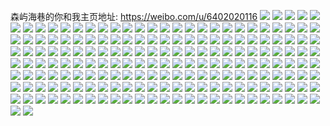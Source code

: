 森屿海巷的你和我主页地址: https://weibo.com/u/6402020116 
![](https://wx4.sinaimg.cn/mw2000/006ZgdSYly1h9f80ko5yoj31400u0aiu.jpg) 
![](https://wx4.sinaimg.cn/mw2000/006ZgdSYly1h9f7v3firmj31400u0dox.jpg) 
![](https://wx4.sinaimg.cn/mw2000/006ZgdSYly1h9f7zdkqt4j31400u0afi.jpg) 
![](https://wx4.sinaimg.cn/mw2000/006ZgdSYly1h9f7tzseepj31400u0wjj.jpg) 
![](https://wx4.sinaimg.cn/mw2000/006ZgdSYly1h9f7vd8fshj31400u0juk.jpg) 
![](https://wx4.sinaimg.cn/mw2000/006ZgdSYly1h9f7zgb4hfj31400u0n2j.jpg) 
![](https://wx4.sinaimg.cn/mw2000/006ZgdSYly1h9f7t3tx1uj31400u047j.jpg) 
![](https://wx4.sinaimg.cn/mw2000/006ZgdSYly1h9f7zf5usqj31400u0456.jpg) 
![](https://wx4.sinaimg.cn/mw2000/006ZgdSYly1h9f7sanx9qj32dc35s7wj.jpg) 
![](https://wx4.sinaimg.cn/mw2000/006ZgdSYly1h8zz5hal54j30u014x43d.jpg) 
![](https://wx4.sinaimg.cn/mw2000/006ZgdSYly1h8zz2zmo9dj30u01400w0.jpg) 
![](https://wx4.sinaimg.cn/mw2000/006ZgdSYly1h8zyv1biolj32dc35s4qt.jpg) 
![](https://wx4.sinaimg.cn/mw2000/006ZgdSYly1h8zyz37acij30qo0katdm.jpg) 
![](https://wx4.sinaimg.cn/mw2000/006ZgdSYly1h8zz3ddiikj31400u0dmt.jpg) 
![](https://wx4.sinaimg.cn/mw2000/006ZgdSYly1h8zz3q04pqj31400u0tga.jpg) 
![](https://wx4.sinaimg.cn/mw2000/006ZgdSYly1h8zz4tq69gj31400u0tbu.jpg) 
![](https://wx4.sinaimg.cn/mw2000/006ZgdSYly1h8zyzoouk4j30pq0iw416.jpg) 
![](https://wx4.sinaimg.cn/mw2000/006ZgdSYly1h8zyuylyqlj335s2dcnpe.jpg) 
![](https://wx4.sinaimg.cn/mw2000/006ZgdSYly1h8zyv82gc7j335s2dchdu.jpg) 
![](https://wx4.sinaimg.cn/mw2000/006ZgdSYly1h8zz7x1ug7j31400u0jyy.jpg) 
![](https://wx4.sinaimg.cn/mw2000/006ZgdSYly1h8zyv71q3dj335s2dc1kz.jpg) 
![](https://wx4.sinaimg.cn/mw2000/006ZgdSYly1h8zyuxlt07j317c0jh7f5.jpg) 
![](https://wx4.sinaimg.cn/mw2000/006ZgdSYly1h8zyux5zccj335s2dcnpf.jpg) 
![](https://wx4.sinaimg.cn/mw2000/006ZgdSYly1h8zyuvlro6j32dc35skjm.jpg) 
![](https://wx4.sinaimg.cn/mw2000/006ZgdSYly1h8st5vkphmj31400u0dml.jpg) 
![](https://wx4.sinaimg.cn/mw2000/006ZgdSYly1h8st5vwlc8j31400u00z7.jpg) 
![](https://wx4.sinaimg.cn/mw2000/006ZgdSYly1h8st5w4m8bj30os0g0q4d.jpg) 
![](https://wx4.sinaimg.cn/mw2000/006ZgdSYly1h8qysuj0wxj36bk4qo4qw.jpg) 
![](https://wx4.sinaimg.cn/mw2000/006ZgdSYly1h8qyrh9kljj36bk4qo4qw.jpg) 
![](https://wx4.sinaimg.cn/mw2000/006ZgdSYly1h8qyrmujesj34qo6bke87.jpg) 
![](https://wx4.sinaimg.cn/mw2000/006ZgdSYly1h8qyrrhqtvj36bk4qohdy.jpg) 
![](https://wx4.sinaimg.cn/mw2000/006ZgdSYly1h8qz20qj3mj30pk0xradc.jpg) 
![](https://wx4.sinaimg.cn/mw2000/006ZgdSYly1h8qyreefp7j36bk4qo4qw.jpg) 
![](https://wx4.sinaimg.cn/mw2000/006ZgdSYly1h8qyvfccrbj36bk4qo1l2.jpg) 
![](https://wx4.sinaimg.cn/mw2000/006ZgdSYly1h8qyrz40ruj36bk4qohe1.jpg) 
![](https://wx4.sinaimg.cn/mw2000/006ZgdSYly1h8qysxj7uuj36bk4qoe88.jpg) 
![](https://wx4.sinaimg.cn/mw2000/006ZgdSYly1h8qyt1eyyij36bo4mzx6t.jpg) 
![](https://wx4.sinaimg.cn/mw2000/006ZgdSYly1h8qyv9rud2j36bk4qokjq.jpg) 
![](https://wx4.sinaimg.cn/mw2000/006ZgdSYly1h8qyvcsd29j36bk4qob2g.jpg) 
![](https://wx4.sinaimg.cn/mw2000/006ZgdSYly1h8qz4fp1k1j36bk4qob2f.jpg) 
![](https://wx4.sinaimg.cn/mw2000/006ZgdSYly1h8qyvdgakij317c0jhtjk.jpg) 
![](https://wx4.sinaimg.cn/mw2000/006ZgdSYly1h8qysrtl88j36bk4qox6v.jpg) 
![](https://wx4.sinaimg.cn/mw2000/006ZgdSYly1h8qyrk49ptj36bk4qo7wq.jpg) 
![](https://wx4.sinaimg.cn/mw2000/006ZgdSYly1h8qyrw722yj36bk4qou12.jpg) 
![](https://wx4.sinaimg.cn/mw2000/006ZgdSYly1h8qyvhsxmaj36bk4qou12.jpg) 
![](https://wx4.sinaimg.cn/mw2000/006ZgdSYly1h8odvtbf36j34kz5vn7wk.jpg) 
![](https://wx4.sinaimg.cn/mw2000/006ZgdSYly1h8oe1vfgdoj30qo0pf42e.jpg) 
![](https://wx4.sinaimg.cn/mw2000/006ZgdSYly1h8odzx3wb8j30qg0o7gp4.jpg) 
![](https://wx4.sinaimg.cn/mw2000/006ZgdSYly1h8odup5b8qj36bk4qo7wm.jpg) 
![](https://wx4.sinaimg.cn/mw2000/006ZgdSYly1h8ody43t9hj30my0u5dk5.jpg) 
![](https://wx4.sinaimg.cn/mw2000/006ZgdSYly1h8odx6kjg8j30qo0yigq0.jpg) 
![](https://wx4.sinaimg.cn/mw2000/006ZgdSYly1h8oe3kvaguj30qf0nzq5i.jpg) 
![](https://wx4.sinaimg.cn/mw2000/006ZgdSYly1h8oduj70ejj34qo6bku12.jpg) 
![](https://wx4.sinaimg.cn/mw2000/006ZgdSYly1h8odvltcmjj36bk4qou12.jpg) 
![](https://wx4.sinaimg.cn/mw2000/006ZgdSYly1h8m1kddntuj34qo6bknpk.jpg) 
![](https://wx4.sinaimg.cn/mw2000/006ZgdSYly1h8m1utzrf4j31400u0tj6.jpg) 
![](https://wx4.sinaimg.cn/mw2000/006ZgdSYly1h8m1kinfydj311g0jh0zw.jpg) 
![](https://wx4.sinaimg.cn/mw2000/006ZgdSYly1h8m1ucgfbnj30u0190dnu.jpg) 
![](https://wx4.sinaimg.cn/mw2000/006ZgdSYly1h8m1wc6huyj30qo0iun0l.jpg) 
![](https://wx4.sinaimg.cn/mw2000/006ZgdSYly1h8m1v59c4uj31400u07fh.jpg) 
![](https://wx4.sinaimg.cn/mw2000/006ZgdSYly1h8m1po1nfyj30qo0i5q50.jpg) 
![](https://wx4.sinaimg.cn/mw2000/006ZgdSYly1h8m1uknn7yj31400u0gvi.jpg) 
![](https://wx4.sinaimg.cn/mw2000/006ZgdSYly1h8m1ktt326j33s051c1l1.jpg) 
![](https://wx4.sinaimg.cn/mw2000/006ZgdSYly1h8d3rvg0w2j30qo13zndy.jpg) 
![](https://wx4.sinaimg.cn/mw2000/006ZgdSYly1h8d3tqomfuj30qo0ziqef.jpg) 
![](https://wx4.sinaimg.cn/mw2000/006ZgdSYly1h8d3tr4srrj30qo140aki.jpg) 
![](https://wx4.sinaimg.cn/mw2000/006ZgdSYly1h8d3trptsxj30qo140qdy.jpg) 
![](https://wx4.sinaimg.cn/mw2000/006ZgdSYly1h8d3tsdrrrj30qo13ztke.jpg) 
![](https://wx4.sinaimg.cn/mw2000/006ZgdSYly1h8d3twenyoj30qo1q5tpr.jpg) 
![](https://wx4.sinaimg.cn/mw2000/006ZgdSYly1h7upxv841fj335s2dcqv7.jpg) 
![](https://wx4.sinaimg.cn/mw2000/006ZgdSYly1h7upxyg2t7j32dc35s7wj.jpg) 
![](https://wx4.sinaimg.cn/mw2000/006ZgdSYly1h7v92stf97j30qo0kpahu.jpg) 
![](https://wx4.sinaimg.cn/mw2000/006ZgdSYly1h7upxzstgpj32dc35sx6q.jpg) 
![](https://wx4.sinaimg.cn/mw2000/006ZgdSYly1h7vhqmmnzdj32dc35se82.jpg) 
![](https://wx4.sinaimg.cn/mw2000/006ZgdSYly1h7upy9d9arj335s2dcnpi.jpg) 
![](https://wx4.sinaimg.cn/mw2000/006ZgdSYly1h7upyigje8j335s2dcnpi.jpg) 
![](https://wx4.sinaimg.cn/mw2000/006ZgdSYly1h7upykprdmj335s2dc7wk.jpg) 
![](https://wx4.sinaimg.cn/mw2000/006ZgdSYly1h7upyfzbxtj32dc35s4qr.jpg) 
![](https://wx4.sinaimg.cn/mw2000/006ZgdSYly1h7uovzk9a5j32291whx1p.jpg) 
![](https://wx4.sinaimg.cn/mw2000/006ZgdSYly1h7uomiawduj335s2dcnpg.jpg) 
![](https://wx4.sinaimg.cn/mw2000/006ZgdSYly1h7uomb2dfzj335s2dc4qr.jpg) 
![](https://wx4.sinaimg.cn/mw2000/006ZgdSYly1h7uoo9mgfcj335s2dc1l1.jpg) 
![](https://wx4.sinaimg.cn/mw2000/006ZgdSYly1h7uomewk0wj335s2dc4qs.jpg) 
![](https://wx4.sinaimg.cn/mw2000/006ZgdSYly1h7uomd2nrwj335s2dchdx.jpg) 
![](https://wx4.sinaimg.cn/mw2000/006ZgdSYly1h7uomgrtkzj335s2dcu0y.jpg) 
![](https://wx4.sinaimg.cn/mw2000/006ZgdSYly1h7uoocd4c7j335s2dcu11.jpg) 
![](https://wx4.sinaimg.cn/mw2000/006ZgdSYly1h7uoswa852j333z2echdt.jpg) 
![](https://wx4.sinaimg.cn/mw2000/006ZgdSYly1h7ovweshwbj31i31a5tni.jpg) 
![](https://wx4.sinaimg.cn/mw2000/006ZgdSYly1h7oxdwgqpdj31400u011v.jpg) 
![](https://wx4.sinaimg.cn/mw2000/006ZgdSYly1h7ovwfkcmmj31nm1ov1fa.jpg) 
![](https://wx4.sinaimg.cn/mw2000/006ZgdSYly1h7ovwe8907j31z71j6kg3.jpg) 
![](https://wx4.sinaimg.cn/mw2000/006ZgdSYly1h7oxf5ufecj31400u0grv.jpg) 
![](https://wx4.sinaimg.cn/mw2000/006ZgdSYly1h7oxioh0qej30qo0nijw1.jpg) 
![](https://wx4.sinaimg.cn/mw2000/006ZgdSYly1h7oxnti3suj32bd3357wi.jpg) 
![](https://wx4.sinaimg.cn/mw2000/006ZgdSYly1h7oxtolwswj32s426k1ky.jpg) 
![](https://wx4.sinaimg.cn/mw2000/006ZgdSYly1h7fi7uxekkj325g2wjx6p.jpg) 
![](https://wx4.sinaimg.cn/mw2000/006ZgdSYly1h7fihk40tjj30qo0pnwjj.jpg) 
![](https://wx4.sinaimg.cn/mw2000/006ZgdSYly1h7fi7zh1p3j325w2qldvr.jpg) 
![](https://wx4.sinaimg.cn/mw2000/006ZgdSYly1h7ficqef3bj31400u00wl.jpg) 
![](https://wx4.sinaimg.cn/mw2000/006ZgdSYly1h7fiaajrtlj31400u0455.jpg) 
![](https://wx4.sinaimg.cn/mw2000/006ZgdSYly1h7filv4t0uj31400u014i.jpg) 
![](https://wx4.sinaimg.cn/mw2000/006ZgdSYly1h7fi7y6uodj329g340gv7.jpg) 
![](https://wx4.sinaimg.cn/mw2000/006ZgdSYly1h7filvimmpj31400u0wjf.jpg) 
![](https://wx4.sinaimg.cn/mw2000/006ZgdSYly1h7fioarnn0j30pi0thq89.jpg) 
![](https://wx4.sinaimg.cn/mw2000/006ZgdSYly1h7eygotcnlj335s2dc7wh.jpg) 
![](https://wx4.sinaimg.cn/mw2000/006ZgdSYly1h7eygpqujpj335s2dcn3j.jpg) 
![](https://wx4.sinaimg.cn/mw2000/006ZgdSYly1h7eygr9vdej335s2dckjo.jpg) 
![](https://wx4.sinaimg.cn/mw2000/006ZgdSYly1h7eygswe3mj335s2dc1l0.jpg) 
![](https://wx4.sinaimg.cn/mw2000/006ZgdSYly1h7eyguq628j32dc35shdx.jpg) 
![](https://wx4.sinaimg.cn/mw2000/006ZgdSYly1h7eygwgft0j335s2dcqv5.jpg) 
![](https://wx4.sinaimg.cn/mw2000/006ZgdSYly1h7eygxus75j335s2dce84.jpg) 
![](https://wx4.sinaimg.cn/mw2000/006ZgdSYly1h7eygz7ogqj335s2dce81.jpg) 
![](https://wx4.sinaimg.cn/mw2000/006ZgdSYly1h7eyh0kgxvj335s2dcqv7.jpg) 
![](https://wx4.sinaimg.cn/mw2000/006ZgdSYly1h7eygbqtuyj335s2dc1kx.jpg) 
![](https://wx4.sinaimg.cn/mw2000/006ZgdSYly1h7eygdlhylj335s2dc1k5.jpg) 
![](https://wx4.sinaimg.cn/mw2000/006ZgdSYly1h7eygf2ma1j335s2dchdt.jpg) 
![](https://wx4.sinaimg.cn/mw2000/006ZgdSYly1h7eygg7jajj335s2dc1kx.jpg) 
![](https://wx4.sinaimg.cn/mw2000/006ZgdSYly1h7eygho1uvj335s2dckjl.jpg) 
![](https://wx4.sinaimg.cn/mw2000/006ZgdSYly1h7eygizh49j335s2dc1kx.jpg) 
![](https://wx4.sinaimg.cn/mw2000/006ZgdSYly1h7eygkdv2aj335s2dce83.jpg) 
![](https://wx4.sinaimg.cn/mw2000/006ZgdSYly1h7eygm56u2j33s051ce2b.jpg) 
![](https://wx4.sinaimg.cn/mw2000/006ZgdSYly1h7eygnb1xvj335s2dcqv6.jpg) 
![](https://wx4.sinaimg.cn/mw2000/006ZgdSYly1h7ats0mrivj32dc35s1ky.jpg) 
![](https://wx4.sinaimg.cn/mw2000/006ZgdSYly1h7atrg7hsaj36bk4qonpd.jpg) 
![](https://wx4.sinaimg.cn/mw2000/006ZgdSYly1h7atuucpogj31400u0aei.jpg) 
![](https://wx4.sinaimg.cn/mw2000/006ZgdSYly1h7atqiwsp4j335s2dcu0z.jpg) 
![](https://wx4.sinaimg.cn/mw2000/006ZgdSYly1h7atqcied7j32dc35swlf.jpg) 
![](https://wx4.sinaimg.cn/mw2000/006ZgdSYly1h7atrjkqx8j36bk4qohdu.jpg) 
![](https://wx4.sinaimg.cn/mw2000/006ZgdSYly1h7atqk3q50j335s2dcb2b.jpg) 
![](https://wx4.sinaimg.cn/mw2000/006ZgdSYly1h7atqorr3nj36bk4qoqv5.jpg) 
![](https://wx4.sinaimg.cn/mw2000/006ZgdSYly1h7atqvfjh9j36bk4qo4qp.jpg) 
![](https://wx4.sinaimg.cn/mw2000/006ZgdSYly1h7atr051oqj36bk4qohdx.jpg) 
![](https://wx4.sinaimg.cn/mw2000/006ZgdSYly1h7atr5i0ejj36bk4qohe4.jpg) 
![](https://wx4.sinaimg.cn/mw2000/006ZgdSYly1h7atr884yij36bk4qo1l5.jpg) 
![](https://wx4.sinaimg.cn/mw2000/006ZgdSYly1h7atrbe2wbj36bk4qou15.jpg) 
![](https://wx4.sinaimg.cn/mw2000/006ZgdSYly1h7atqgirp9j36bk4qox4t.jpg) 
![](https://wx4.sinaimg.cn/mw2000/006ZgdSYly1h7atqsozboj36bk4qo7wp.jpg) 
![](https://wx4.sinaimg.cn/mw2000/006ZgdSYly1h7atrdpatij36bk4qo1kx.jpg) 
![](https://wx4.sinaimg.cn/mw2000/006ZgdSYly1h7atqet676j335s2dc7wj.jpg) 
![](https://wx4.sinaimg.cn/mw2000/006ZgdSYly1h7att1apocj36bk4qo1l5.jpg) 
![](https://wx4.sinaimg.cn/mw2000/006ZgdSYly1h77hrabqj3j31400u0gw4.jpg) 
![](https://wx4.sinaimg.cn/mw2000/006ZgdSYly1h77hrapngwj31400u0gsx.jpg) 
![](https://wx4.sinaimg.cn/mw2000/006ZgdSYly1h77hrb5rtnj31400u0qd0.jpg) 
![](https://wx4.sinaimg.cn/mw2000/006ZgdSYly1h77hrbsxdtj31400u0k2r.jpg) 
![](https://wx4.sinaimg.cn/mw2000/006ZgdSYly1h77hrc8s59j31400u0q52.jpg) 
![](https://wx4.sinaimg.cn/mw2000/006ZgdSYly1h77hrcpfb3j31400u07ci.jpg) 
![](https://wx4.sinaimg.cn/mw2000/006ZgdSYly1h77hrd53ejj31400u0aj6.jpg) 
![](https://wx4.sinaimg.cn/mw2000/006ZgdSYly1h77hrdjtc7j31400u0dmj.jpg) 
![](https://wx4.sinaimg.cn/mw2000/006ZgdSYly1h77hrdvurkj31400u0ad2.jpg) 
![](https://wx4.sinaimg.cn/mw2000/006ZgdSYly1h7664c0tlkj32dc35swrg.jpg) 
![](https://wx4.sinaimg.cn/mw2000/006ZgdSYly1h766ddh2knj31400u0n2v.jpg) 
![](https://wx4.sinaimg.cn/mw2000/006ZgdSYly1h766bomcv8j31400u0n49.jpg) 
![](https://wx4.sinaimg.cn/mw2000/006ZgdSYly1h7664pp82kj335s2dcb2c.jpg) 
![](https://wx4.sinaimg.cn/mw2000/006ZgdSYly1h7664dmgfej32dc35sqv5.jpg) 
![](https://wx4.sinaimg.cn/mw2000/006ZgdSYly1h7664i1q8sj335s2dcnpg.jpg) 
![](https://wx4.sinaimg.cn/mw2000/006ZgdSYly1h7664l4cdmj335s2dchaw.jpg) 
![](https://wx4.sinaimg.cn/mw2000/006ZgdSYly1h7664ofa15j335s2dcwxq.jpg) 
![](https://wx4.sinaimg.cn/mw2000/006ZgdSYly1h766doc1v9j30u014n7g2.jpg) 
![](https://wx4.sinaimg.cn/mw2000/006ZgdSYly1h719nv2f85j30zk1be0up.jpg) 
![](https://wx4.sinaimg.cn/mw2000/006ZgdSYly1h719nzskcvj36bk4qou15.jpg) 
![](https://wx4.sinaimg.cn/mw2000/006ZgdSYly1h719oleglmj36bk4qo7nu.jpg) 
![](https://wx4.sinaimg.cn/mw2000/006ZgdSYly1h719o9eb20j34qo6bk1l3.jpg) 
![](https://wx4.sinaimg.cn/mw2000/006ZgdSYly1h719ohwoz1j36bk4qo4qs.jpg) 
![](https://wx4.sinaimg.cn/mw2000/006ZgdSYly1h719op8325j36bk4qo4qw.jpg) 
![](https://wx4.sinaimg.cn/mw2000/006ZgdSYly1h719pawz7uj36bk4qo189.jpg) 
![](https://wx4.sinaimg.cn/mw2000/006ZgdSYly1h719p7v28qj36bk4qob2g.jpg) 
![](https://wx4.sinaimg.cn/mw2000/006ZgdSYly1h719o4y27jj36bk4qoe88.jpg) 
![](https://wx4.sinaimg.cn/mw2000/006ZgdSYly1h708usnmuoj34qo6bk1kx.jpg) 
![](https://wx4.sinaimg.cn/mw2000/006ZgdSYly1h708v0w900j36bk4qou14.jpg) 
![](https://wx4.sinaimg.cn/mw2000/006ZgdSYly1h708w0bxtaj36bk4qonpd.jpg) 
![](https://wx4.sinaimg.cn/mw2000/006ZgdSYly1h708w8qo0lj34qo6bkhdz.jpg) 
![](https://wx4.sinaimg.cn/mw2000/006ZgdSYly1h708wkp9u0j36bk4qo4qp.jpg) 
![](https://wx4.sinaimg.cn/mw2000/006ZgdSYly1h708wyuqedj34qo6bk7wi.jpg) 
![](https://wx4.sinaimg.cn/mw2000/006ZgdSYly1h708x6se7sj335s2dcnpf.jpg) 
![](https://wx4.sinaimg.cn/mw2000/006ZgdSYly1h708xmxw1zj36bk4qou1a.jpg) 
![](https://wx4.sinaimg.cn/mw2000/006ZgdSYly1h7092o7kugj31zs2ng7vd.jpg) 
![](https://wx4.sinaimg.cn/mw2000/006ZgdSYly1h708te8b76j36bk4qoe81.jpg) 
![](https://wx4.sinaimg.cn/mw2000/006ZgdSYly1h708veptk5j31400u00xt.jpg) 
![](https://wx4.sinaimg.cn/mw2000/006ZgdSYly1h708u9kkv0j34qo6bk4jo.jpg) 
![](https://wx4.sinaimg.cn/mw2000/006ZgdSYly1h708vjbeb7j32dc35sb29.jpg) 
![](https://wx4.sinaimg.cn/mw2000/006ZgdSYly1h708u2u8hcj34qo6bku15.jpg) 
![](https://wx4.sinaimg.cn/mw2000/006ZgdSYly1h708t80qdsj32dc2udx6q.jpg) 
